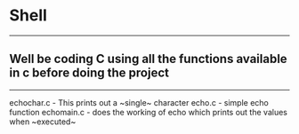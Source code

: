 # Shell

------------------------------------------------------------------------------------
## Well be coding C using all the functions available in c before doing the project
------------------------------------------------------------------------------------
echochar.c - This prints out a ~single~ character
echo.c - simple echo function
echomain.c - does the working of echo which prints out the values when ~executed~
